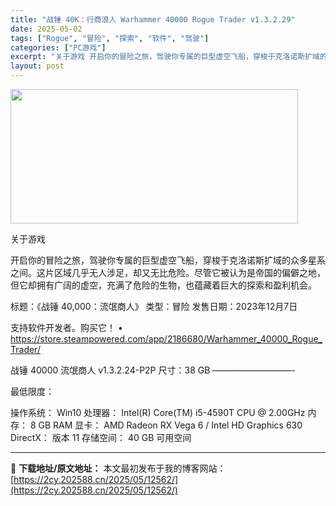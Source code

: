 ```yaml
---
title: "战锤 40K：行商浪人 Warhammer 40000 Rogue Trader v1.3.2.29"
date: 2025-05-02
tags: ["Rogue", "冒险", "探索", "软件", "驾驶"]
categories: ["PC游戏"]
excerpt: "关于游戏 开启你的冒险之旅，驾驶你专属的巨型虚空飞船，穿梭于克洛诺斯扩域的众多星系之间。这片区域几乎无人涉足，却又无比危险。尽管它被认为是帝国的偏僻之地，但它却拥有广阔的虚空，充满了危险的生物，也蕴藏着巨大的探索和盈利机会。 标题：《战锤 40,000：流氓商人》 类型：冒险 发售日期：2023年1&hellip;"
layout: post
---
```


<img class="aligncenter size-full wp-image-12553" src="https://2cy.202588.cn/wp-content/uploads/2025/05/2025050213370382.webp" alt="" width="460" height="215" />

关于游戏

开启你的冒险之旅，驾驶你专属的巨型虚空飞船，穿梭于克洛诺斯扩域的众多星系之间。这片区域几乎无人涉足，却又无比危险。尽管它被认为是帝国的偏僻之地，但它却拥有广阔的虚空，充满了危险的生物，也蕴藏着巨大的探索和盈利机会。

标题：《战锤 40,000：流氓商人》
类型：冒险
发售日期：2023年12月7日

支持软件开发者。购买它！
• https://store.steampowered.com/app/2186680/Warhammer_40000_Rogue_Trader/

战锤 40000 流氓商人 v1.3.2.24-P2P
尺寸：38 GB
—————————-

最低限度：

操作系统： Win10
处理器： Intel(R) Core(TM) i5-4590T CPU @ 2.00GHz
内存： 8 GB RAM
显卡： AMD Radeon RX Vega 6 / Intel HD Graphics 630
DirectX： 版本 11
存储空间： 40 GB 可用空间

---
📖 **下载地址/原文地址：** 本文最初发布于我的博客网站：[https://2cy.202588.cn/2025/05/12562/](https://2cy.202588.cn/2025/05/12562/)
